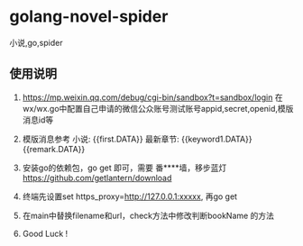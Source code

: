 # golang-novel-spider
小说,go,spider
## 使用说明
 1. https://mp.weixin.qq.com/debug/cgi-bin/sandbox?t=sandbox/login 
 在wx/wx.go中配置自己申请的微信公众账号测试账号appid,secret,openid,模版消息id等
 
 2. 模版消息参考 小说: {{first.DATA}} 最新章节: {{keyword1.DATA}} {{remark.DATA}}
 
 3. 安装go的依赖包，go get 即可，需要 番****墙，移步蓝灯 https://github.com/getlantern/download
 
 4. 终端先设置set https_proxy=http://127.0.0.1:xxxxx, 再go get 
 
 5. 在main中替换filename和url，check方法中修改判断bookName 的方法
 
 6. Good Luck !
